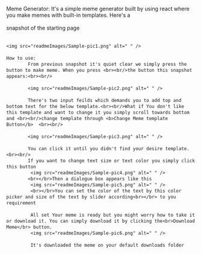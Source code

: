Meme Generator:
	It's a simple meme generator built by using react where you make memes with built-in templates. Here's a<br><br/> snapshot of the starting page<br><br/>
	
	<img src="readmeImages/Sample-pic1.png" alt=" " />

	How to use:
			From previous snapshot it's quiet clear we simply press the button to make meme. When you press <br><br/>the button this snapshot appears:<br><br/>

			<img src="readmeImages/Sample-pic2.png" alt=" " />

			There's two input feilds which demands you to add top and bottom text for the below template.<br><br/>What if You don't like this template and want to change it you simply scroll towards bottom and <br><br/>change template through <b>Change Meme template Button</b>  <br><br/>

			<img src="readmeImages/Sample-pic3.png" alt=" " />

			You can click it until you didn't find your desire template.<br><br/>
			If you want to change text size or text color you simply click this button
			 <img src="readmeImages/Sample-pic4.png" alt=" " />
			<br></br>Then a dialogue box appears like this 
			 <img src="readmeImages/Sample-pic5.png" alt=" " />
			 <br></br>You can set the color of the text by this color picker and size of the text by slider according<br></br> to you requirement

			 All set Your meme is ready but you might worry how to take it or download it. You can simply download it by clicking the<br>Download Meme</br> button.
			 <img src="readmeImages/Sample-pic6.png" alt=" " />

			 It's downloaded the meme on your default downloads folder
